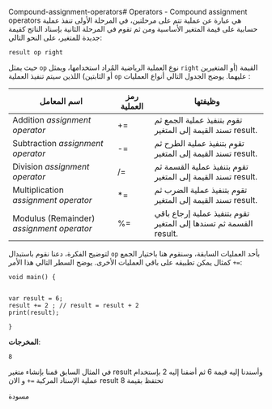 Compound-assignment-operators# Operators - Compound assignment operators
هي عبارة عن عملية تتم على مرحلتين، في المرحلة الأولى تنفذ عملية حسابية على قيمة المتغير الأساسية ومن ثم تقوم في المرحلة الثانية  بإسناد الناتج كقيمة جديدة للمتغير، على النحو التالي:


    result op right 

حيث يمثل `op` نوع العملية الرياضية المُراد استخدامها، ويمثل   `right` القيمة  (أو المتغيرين أو الثابتين) اللذين سيتم تنفيذ العملية `op` عليهما. يوضح الجدول التالي أنواع العمليات :

| **اسم المعامل**                           | **رمز العملية** | **وظيفتها**                                                       |
| ----------------------------------------- | --------------- | ----------------------------------------------------------------- |
| Addition *assignment operator*            | +=              | تقوم بتنفيذ عملية الجمع ثم تسند القيمة إلى المتغير result.        |
| Subtraction *assignment operator*         | -=              | تقوم بتنفيذ عملية الطرح ثم تسند القيمة إلى المتغير result.        |
| Division *assignment operator*            | /=              | تقوم بتنفيذ عملية القسمة ثم تسند القيمة إلى المتغير result.       |
| Multiplication *assignment operator*      | *=              | تقوم بتنفيذ عملية الضرب ثم تسند القيمة إلى المتغير result.        |
| Modulus (Remainder) *assignment operator* | %=              | تقوم بتنفيذ عملية إرجاع باقي القسمة ثم تسندها إلى المتغير result. |

لتوضيح الفكرة، دعنا نقوم باستبدال `op` بأحد العمليات السابقة، وسنقوم هنا باختيار الجمع `=+`  كمثال يمكن تطبيقه على باقي العمليات الأخرى. يوضح السطر التالي هذا الأمر:


    void main() {
    
     
    var result = 6;
    result += 2 ; // result = result + 2
    print(result);
    
    }


**المخرجات**:

    8

في المثال السابق قمنا بإنشاء متغير result وأسندنا إليه قيمة 6 ثم أضفنا إليه 2 بإستخدام عملية الإسناد المركبة `=+` و الان result تحتفظ بقيمة 8




مسودة

